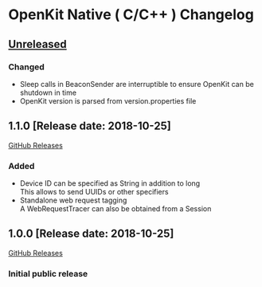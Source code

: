 # OpenKit Native ( C/C++ ) Changelog

## [Unreleased](https://github.com/Dynatrace/openkit-native/compare/v1.1.0...HEAD)

### Changed
- Sleep calls in BeaconSender are interruptible to ensure OpenKit can be shutdown in time
- OpenKit version is parsed from version.properties file

## 1.1.0 [Release date: 2018-10-25]
[GitHub Releases](https://github.com/Dynatrace/openkit-native/releases/tag/v1.1.0)

### Added
- Device ID can be specified as String in addition to long  
  This allows to send UUIDs or other specifiers
- Standalone web request tagging  
  A WebRequestTracer can also be obtained from a Session

## 1.0.0 [Release date: 2018-10-25]
[GitHub Releases](https://github.com/Dynatrace/openkit-native/releases/tag/v1.0.0)

### Initial public release